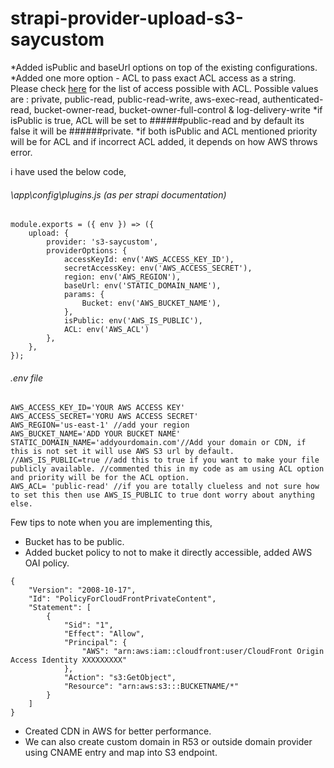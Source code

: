 # strapi-provider-upload-s3-saycustom

*Added isPublic and baseUrl options on top of the existing configurations.
*Added one more option - ACL to pass exact ACL access as a string. Please check [here](https://docs.aws.amazon.com/AmazonS3/latest/dev/acl-overview.html) for the list of access possible with ACL. Possible values are : private,  public-read, public-read-write, aws-exec-read, authenticated-read, bucket-owner-read, bucket-owner-full-control & log-delivery-write
*if isPublic is true, ACL will be set to ######public-read and by default its false it will be ######private.
*if both isPublic and ACL mentioned priority will be for ACL and if incorrect ACL added, it depends on how AWS throws error.

i have used the below code,

###### \app\config\plugins.js (as per strapi documentation)
```
module.exports = ({ env }) => ({
    upload: {
        provider: 's3-saycustom',
        providerOptions: {
            accessKeyId: env('AWS_ACCESS_KEY_ID'),
            secretAccessKey: env('AWS_ACCESS_SECRET'),
            region: env('AWS_REGION'),
            baseUrl: env('STATIC_DOMAIN_NAME'),
            params: {
                Bucket: env('AWS_BUCKET_NAME'),
            },
            isPublic: env('AWS_IS_PUBLIC'),
            ACL: env('AWS_ACL')
        },
    },
});
```
###### .env file
```
AWS_ACCESS_KEY_ID='YOUR AWS ACCESS KEY'
AWS_ACCESS_SECRET='YORU AWS ACCESS SECRET'
AWS_REGION='us-east-1' //add your region
AWS_BUCKET_NAME='ADD YOUR BUCKET NAME'
STATIC_DOMAIN_NAME='addyourdomain.com'//Add your domain or CDN, if this is not set it will use AWS S3 url by default.
//AWS_IS_PUBLIC=true //add this to true if you want to make your file publicly available. //commented this in my code as am using ACL option and priority will be for the ACL option.
AWS_ACL= 'public-read' //if you are totally clueless and not sure how to set this then use AWS_IS_PUBLIC to true dont worry about anything else.
```

Few tips to note when you are implementing this,
- Bucket has to be public.
- Added bucket policy to not to make it directly accessible, added AWS OAI policy.
```
{
    "Version": "2008-10-17",
    "Id": "PolicyForCloudFrontPrivateContent",
    "Statement": [
        {
            "Sid": "1",
            "Effect": "Allow",
            "Principal": {
                "AWS": "arn:aws:iam::cloudfront:user/CloudFront Origin Access Identity XXXXXXXXX"
            },
            "Action": "s3:GetObject",
            "Resource": "arn:aws:s3:::BUCKETNAME/*"
        }
    ]
}
```
- Created CDN in AWS for better performance.
- We can also create custom domain in R53 or outside domain provider using CNAME entry and map into S3 endpoint.
